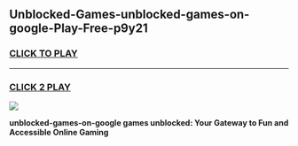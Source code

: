 
## Unblocked-Games-unblocked-games-on-google-Play-Free-p9y21
<h3>
<a href="https://premium76.site?title=unblocked-games-on-google&ref=10A">CLICK TO PLAY</a></h3>
<hr>

<h3>
<a href="https://premium76.site?title=unblocked-games-on-google&ref=10A">CLICK 2 PLAY</a>
  
</h3>

<a href="https://premium76.site?title=unblocked-games-on-google&ref=10A"><img src="https://clearcache.store/games.png"></a>


**unblocked-games-on-google games unblocked: Your Gateway to Fun and Accessible Online Gaming**
